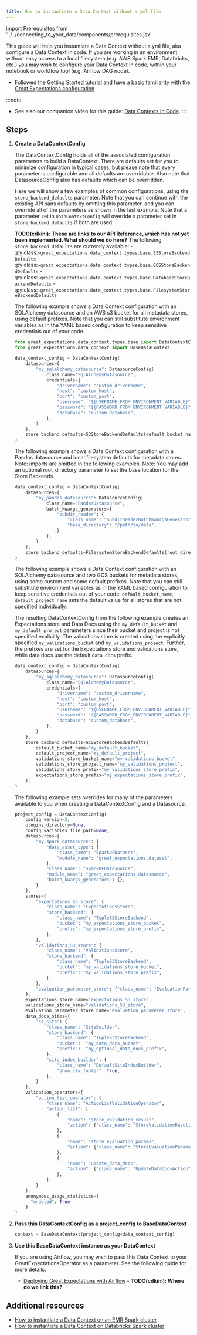 ```yaml
---
title: How to instantiate a Data Context without a yml file
---
```

import Prerequisites from '../../connecting_to_your_data/components/prerequisites.jsx'

This guide will help you instantiate a Data Context without a yml file, aka configure a Data Context in code. If you are working in an environment without easy access to a local filesystem (e.g. AWS Spark EMR, Databricks, etc.) you may wish to configure your Data Context in code, within your notebook or workflow tool (e.g. Airflow DAG node).

<Prerequisites>

- [Followed the Getting Started tutorial and have a basic familiarity with the Great Expectations configuration](../../../tutorials/getting_started/intro.md)

</Prerequisites>

:::note
- See also our companion video for this guide: [Data Contexts In Code](https://youtu.be/4VMOYpjHNhM).
:::


Steps
-----

1. **Create a DataContextConfig**

    The DataContextConfig holds all of the associated configuration parameters to build a DataContext. There are defaults set for you to minimize configuration in typical cases, but please note that every parameter is configurable and all defaults are overridable. Also note that DatasourceConfig also has defaults which can be overridden.

    Here we will show a few examples of common configurations, using the ``store_backend_defaults`` parameter. Note that you can continue with the existing API sans defaults by omitting this parameter, and you can override all of the parameters as shown in the last example. Note that a parameter set in ``DataContextConfig`` will override a parameter set in ``store_backend_defaults`` if both are used.

    **TODO(cdkini): These are links to our API Reference, which has not yet been implemented. What should we do here?**
    The following ``store_backend_defaults`` are currently available: 
        - :py:class:`~great_expectations.data_context.types.base.S3StoreBackendDefaults`
        - :py:class:`~great_expectations.data_context.types.base.GCSStoreBackendDefaults`
        - :py:class:`~great_expectations.data_context.types.base.DatabaseStoreBackendDefaults`
        - :py:class:`~great_expectations.data_context.types.base.FilesystemStoreBackendDefaults`

    The following example shows a Data Context configuration with an SQLAlchemy datasource and an AWS s3 bucket for all metadata stores, using default prefixes. Note that you can still substitute environment variables as in the YAML based configuration to keep sensitive credentials out of your code.

    ```python
    from great_expectations.data_context.types.base import DataContextConfig, DatasourceConfig
    from great_expectations.data_context import BaseDataContext

    data_context_config = DataContextConfig(
        datasources={
            "my_sqlalchemy_datasource": DatasourceConfig(
                class_name="SqlAlchemyDatasource",
                credentials={
                    "drivername": "custom_drivername",
                    "host": "custom_host",
                    "port": "custom_port",
                    "username": "${USERNAME_FROM_ENVIRONMENT_VARIABLE}",
                    "password": "${PASSWORD_FROM_ENVIRONMENT_VARIABLE}",
                    "database": "custom_database",
                },
            )
        },
        store_backend_defaults=S3StoreBackendDefaults(default_bucket_name="my_default_bucket"),
    )
    ```

    The following example shows a Data Context configuration with a Pandas datasource and local filesystem defaults for metadata stores. Note: imports are omitted in the following examples. Note: You may add an optional root_directory parameter to set the base location for the Store Backends.

    ```python
    data_context_config = DataContextConfig(
        datasources={
            "my_pandas_datasource": DatasourceConfig(
                class_name="PandasDatasource",
                batch_kwargs_generators={
                    "subdir_reader": {
                        "class_name": "SubdirReaderBatchKwargsGenerator",
                        "base_directory": "/path/to/data",
                    }
                },
            )
        },
        store_backend_defaults=FilesystemStoreBackendDefaults(root_directory="optional/absolute/path/for/stores"),
    )
    ```

    The following example shows a Data Context configuration with an SQLAlchemy datasource and two GCS buckets for metadata stores, using some custom and some default prefixes. Note that you can still substitute environment variables as in the YAML based configuration to keep sensitive credentials out of your code. ``default_bucket_name``, ``default_project_name`` sets the default value for all stores that are not specified individually.

    The resulting DataContextConfig from the following example creates an Expectations store and Data Docs using the ``my_default_bucket`` and ``my_default_project`` parameters since their bucket and project is not specified explicitly. The validations store is created using the explicitly specified ``my_validations_bucket`` and ``my_validations_project``. Further, the prefixes are set for the Expectations store and validations store, while data docs use the default ``data_docs`` prefix.

    ```python
    data_context_config = DataContextConfig(
        datasources={
            "my_sqlalchemy_datasource": DatasourceConfig(
                class_name="SqlAlchemyDatasource",
                credentials={
                    "drivername": "custom_drivername",
                    "host": "custom_host",
                    "port": "custom_port",
                    "username": "${USERNAME_FROM_ENVIRONMENT_VARIABLE}",
                    "password": "${PASSWORD_FROM_ENVIRONMENT_VARIABLE}",
                    "database": "custom_database",
                },
            )
        },
        store_backend_defaults=GCSStoreBackendDefaults(
            default_bucket_name="my_default_bucket",
            default_project_name="my_default_project",
            validations_store_bucket_name="my_validations_bucket",
            validations_store_project_name="my_validations_project",
            validations_store_prefix="my_validations_store_prefix",
            expectations_store_prefix="my_expectations_store_prefix",
        ),
    )
    ```

    The following example sets overrides for many of the parameters available to you when creating a DataContextConfig and a Datasource.

    ```python
    project_config = DataContextConfig(
        config_version=2,
        plugins_directory=None,
        config_variables_file_path=None,
        datasources={
            "my_spark_datasource": {
                "data_asset_type": {
                    "class_name": "SparkDFDataset",
                    "module_name": "great_expectations.dataset",
                },
                "class_name": "SparkDFDatasource",
                "module_name": "great_expectations.datasource",
                "batch_kwargs_generators": {},
            }
        },
        stores={
            "expectations_S3_store": {
                "class_name": "ExpectationsStore",
                "store_backend": {
                    "class_name": "TupleS3StoreBackend",
                    "bucket": "my_expectations_store_bucket",
                    "prefix": "my_expectations_store_prefix",
                },
            },
            "validations_S3_store": {
                "class_name": "ValidationsStore",
                "store_backend": {
                    "class_name": "TupleS3StoreBackend",
                    "bucket": "my_validations_store_bucket",
                    "prefix": "my_validations_store_prefix",
                },
            },
            "evaluation_parameter_store": {"class_name": "EvaluationParameterStore"},
        },
        expectations_store_name="expectations_S3_store",
        validations_store_name="validations_S3_store",
        evaluation_parameter_store_name="evaluation_parameter_store",
        data_docs_sites={
            "s3_site": {
                "class_name": "SiteBuilder",
                "store_backend": {
                    "class_name": "TupleS3StoreBackend",
                    "bucket":  "my_data_docs_bucket",
                    "prefix":  "my_optional_data_docs_prefix",
                },
                "site_index_builder": {
                    "class_name": "DefaultSiteIndexBuilder",
                    "show_cta_footer": True,
                },
            }
        },
        validation_operators={
            "action_list_operator": {
                "class_name": "ActionListValidationOperator",
                "action_list": [
                    {
                        "name": "store_validation_result",
                        "action": {"class_name": "StoreValidationResultAction"},
                    },
                    {
                        "name": "store_evaluation_params",
                        "action": {"class_name": "StoreEvaluationParametersAction"},
                    },
                    {
                        "name": "update_data_docs",
                        "action": {"class_name": "UpdateDataDocsAction"},
                    },
                ],
            }
        },
        anonymous_usage_statistics={
          "enabled": True
        }
    )
    ```


2. **Pass this DataContextConfig as a project_config to BaseDataContext**

    ```python
    context = BaseDataContext(project_config=data_context_config)
    ```

3. **Use this BaseDataContext instance as your DataContext**

    If you are using Airflow, you may wish to pass this Data Context to your GreatExpectationsOperator as a parameter. See the following guide for more details:

    - [Deploying Great Expectations with Airflow](../../../../docs/intro.md) - **TODO(cdkini): Where do we link this?**


Additional resources
--------------------

- [How to instantiate a Data Context on an EMR Spark cluster](../../../deployment_patterns/how_to_instantiate_a_data_context_on_an_emr_spark_cluster.md)
- [How to instantiate a Data Context on Databricks Spark cluster](../../../deployment_patterns/how_to_instantiate_a_data_context_on_databricks_spark_cluster.md)

